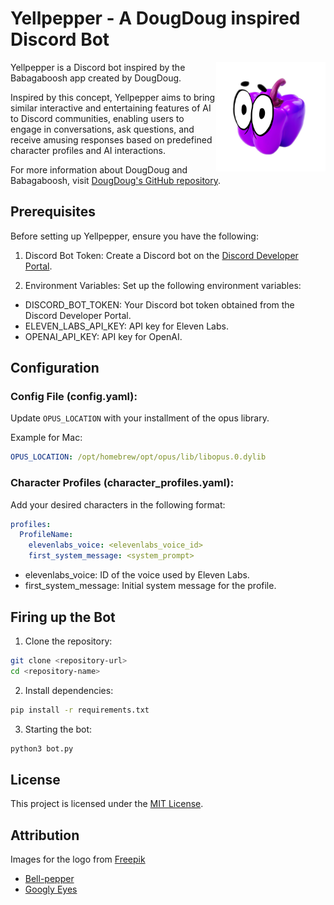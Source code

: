 # Yellpepper - A DougDoug inspired Discord Bot

<img style="float: right;" src="yellpepper.png" height="175px" alt="Yellpepper-Icon">

Yellpepper is a Discord bot inspired by the Babagaboosh app created by DougDoug.

Inspired by this concept, Yellpepper aims to bring similar interactive and entertaining features of AI to Discord communities, enabling users to engage in conversations, ask questions, and receive amusing responses based on predefined character profiles and AI interactions.

For more information about DougDoug and Babagaboosh, visit [DougDoug's GitHub repository](https://github.com/DougDougGithub/Babagaboosh).

## Prerequisites
Before setting up Yellpepper, ensure you have the following:

1. Discord Bot Token: Create a Discord bot on the [Discord Developer Portal](https://discord.com/developers/applications/).

2. Environment Variables: Set up the following environment variables:

- DISCORD_BOT_TOKEN: Your Discord bot token obtained from the Discord Developer Portal.
- ELEVEN_LABS_API_KEY: API key for Eleven Labs.
- OPENAI_API_KEY: API key for OpenAI.

## Configuration

### Config File (config.yaml):

Update `OPUS_LOCATION` with your installment of the opus library.

Example for Mac:
```yaml
OPUS_LOCATION: /opt/homebrew/opt/opus/lib/libopus.0.dylib
```

### Character Profiles (character_profiles.yaml):
Add your desired characters in the following format:
  ```yaml
  profiles:
    ProfileName:
      elevenlabs_voice: <elevenlabs_voice_id>
      first_system_message: <system_prompt>
  ```

- elevenlabs_voice: ID of the voice used by Eleven Labs.
- first_system_message: Initial system message for the profile.


## Firing up the Bot

1. Clone the repository:

```bash
git clone <repository-url>
cd <repository-name>
```

2. Install dependencies:

```bash
pip install -r requirements.txt
```

3. Starting the bot:

```bash
python3 bot.py
```

## License
This project is licensed under the [MIT License](LICENSE).

## Attribution
Images for the logo from [Freepik](www.freepik.com)
- [Bell-pepper](https://www.freepik.com/free-psd/sweet-pepper-fruit-isolated-transparent-background_88372150.htm#fromView=image_search_similar&page=1&position=49&uuid=13244870-f2f1-4d3f-9e99-e921099c3439)
- [Googly Eyes](https://www.freepik.com/free-vector/pack-decorative-cartoon-eyes_1061887.htm#fromView=search&page=1&position=24&uuid=4dc6a68e-690e-4023-a2c3-492351276328)
